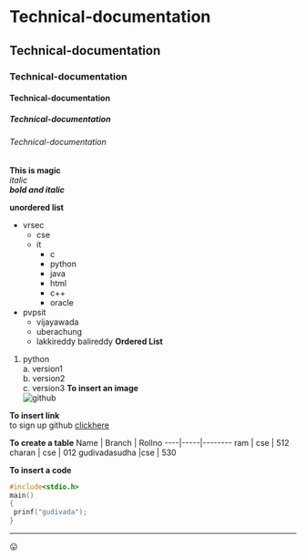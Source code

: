 # Technical-documentation
## Technical-documentation
### Technical-documentation
#### Technical-documentation
##### Technical-documentation
###### Technical-documentation

**This is magic**  
*italic*  
***bold and italic***  

**unordered list**
- vrsec
  * cse
  * it
    - c
    - python
    - java
    - html
    - c++
    - oracle
- pvpsit
  * vijayawada
  * uberachung
  * lakkireddy balireddy
**Ordered List**
1. python   
  a. version1  
  b. version2  
  c. version3 
**To insert an image**  
![github](https://kinsta.com/wp-content/uploads/2018/04/what-is-github-1-1.png)

**To insert link**  
to sign up github [clickhere](github.com)

**To create a table**
Name | Branch | Rollno
----|-----|--------
ram | cse | 512
charan | cse | 012
gudivadasudha |cse | 530

**To insert a code**
```c
#include<stdio.h>
main()
{
 prinf("gudivada");
}
```
------------------------------------------------------------

:stuck_out_tongue:
